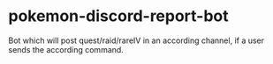 # pokemon-discord-report-bot
Bot which will post quest/raid/rareIV in an according channel, if a user sends the according command.
